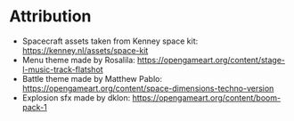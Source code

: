 # Attribution

- Spacecraft assets taken from Kenney space kit: https://kenney.nl/assets/space-kit
- Menu theme made by Rosalila: https://opengameart.org/content/stage-l-music-track-flatshot
- Battle theme made by Matthew Pablo: https://opengameart.org/content/space-dimensions-techno-version
- Explosion sfx made by dklon: https://opengameart.org/content/boom-pack-1
